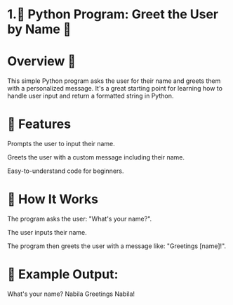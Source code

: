 # 1.👋 Python Program: Greet the User by Name 🌟
# Overview 📝
This simple Python program asks the user for their name and greets them with a personalized message. It's a great starting point for learning how to handle user input and return a formatted string in Python.

# 🔧 Features
Prompts the user to input their name.

Greets the user with a custom message including their name.

Easy-to-understand code for beginners.

# 🚀 How It Works
The program asks the user: "What's your name?".

The user inputs their name.

The program then greets the user with a message like: "Greetings [name]!".

# 📝 Example Output:
What's your name? Nabila
Greetings Nabila!